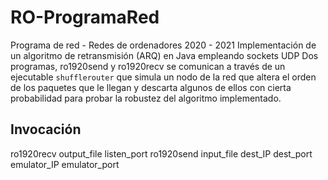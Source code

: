 # RO-ProgramaRed
Programa de red - Redes de ordenadores 2020 - 2021
Implementación de un algoritmo de retransmisión (ARQ) en Java empleando sockets UDP
Dos programas, ro1920send y ro1920recv se comunican a través de un ejecutable `shufflerouter` que simula un nodo de la red que altera el orden de los paquetes que le llegan y descarta algunos de ellos con cierta probabilidad para probar la robustez del algoritmo implementado.
## Invocación
ro1920recv   output_file   listen_port
ro1920send   input_file   dest_IP   dest_port   emulator_IP   emulator_port
